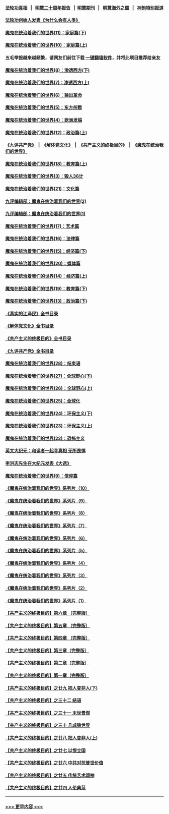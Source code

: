 #### [法轮功真相](https://github.com/gfw-breaker/truth/blob/master/README.md?t=0) &nbsp;&nbsp;|&nbsp;&nbsp; [明慧二十周年报告](https://github.com/gfw-breaker/mh-reports/blob/master/README.md?t=0) &nbsp;&nbsp;|&nbsp;&nbsp;[明慧期刊](https://github.com/gfw-breaker/mh-qikan) &nbsp;&nbsp;|&nbsp;&nbsp; [明慧海外之窗](https://github.com/gfw-breaker/mh-news/blob/master/README.md?t=0) &nbsp;&nbsp;|&nbsp;&nbsp; [神韵特别报道](https://github.com/gfw-breaker/mh-news/blob/master/shenyun.md?t=0)
#### [法轮功创始人发表《为什么会有人类》](../pages/nsc422/n13912117.md?t=03031843) 
#### [魔鬼在统治着我们的世界(11)：家庭篇(下)](../pages/nsc422/n10440961.md?t=03031843) 
#### [魔鬼在统治着我们的世界(10)：家庭篇(上)](../pages/nsc422/n10435448.md?t=03031843) 
#### 五毛举报越来越频繁，请网友们前往下载 [一键翻墙软件](https://github.com/gfw-breaker/ssr-accounts)，并将此项目推荐给亲友
#### [魔鬼在统治着我们的世界(8)：渗透西方(下)](../pages/nsc422/n10429603.md?t=03031843) 
#### [魔鬼在统治着我们的世界(7)：渗透西方(上)](../pages/nsc422/n10426013.md?t=03031843) 
#### [魔鬼在统治着我们的世界(6)：输出革命](../pages/nsc422/n10421536.md?t=03031843) 
#### [魔鬼在统治着我们的世界(5)：东方杀戮](../pages/nsc422/n10417707.md?t=03031843) 
#### [魔鬼在统治着我们的世界(4)：欧洲发端](../pages/nsc422/n10414890.md?t=03031843) 
#### [魔鬼在统治着我们的世界(12)：政治篇(上)](../pages/nsc422/n10444576.md?t=03031843) 
#### [《九评共产党》](https://github.com/begood0513/9ping.md/blob/master/README.md) &nbsp;|&nbsp; [《解体党文化》](../../../../jtdwh.md/blob/master/README.md)  &nbsp;|&nbsp; [《共产主义的终极目的》](../../../../gczydzjmd.md/blob/master/README.md) &nbsp;|&nbsp; [《魔鬼在统治我们的世界》](../../../../mgztzwmdsj.md/blob/master/README.md) 
#### [魔鬼在统治着我们的世界(18)：教育篇(上)](../pages/nsc422/n10526970.md?t=03031843) 
#### [魔鬼在统治着我们的世界(3)：毁人36计](../pages/nsc422/n10411583.md?t=03031843) 
#### [魔鬼在统治着我们的世界(21)：文化篇](../pages/nsc422/n10597706.md?t=03031843) 
#### [九评编辑部：魔鬼在统治着我们的世界(2)](../pages/nsc422/n10410036.md?t=03031843) 
#### [九评编辑部：魔鬼在统治着我们的世界(1)](../pages/nsc422/n10406825.md?t=03031843) 
#### [魔鬼在统治着我们的世界(17)：艺术篇](../pages/nsc422/n10499093.md?t=03031843) 
#### [魔鬼在统治着我们的世界(16)：法律篇](../pages/nsc422/n10485969.md?t=03031843) 
#### [魔鬼在统治着我们的世界(15)：经济篇(下)](../pages/nsc422/n10469975.md?t=03031843) 
#### [魔鬼在统治着我们的世界(20)：媒体篇](../pages/nsc422/n10586579.md?t=03031843) 
#### [魔鬼在统治着我们的世界(14)：经济篇(上)](../pages/nsc422/n10457370.md?t=03031843) 
#### [魔鬼在统治着我们的世界(19)：教育篇(下)](../pages/nsc422/n10564808.md?t=03031843) 
#### [魔鬼在统治着我们的世界(13)：政治篇(下)](../pages/nsc422/n10448270.md?t=03031843) 
#### [《真实的江泽民》全书目录](../pages/nsc422/n13721399.md?t=03031843) 
#### [《解体党文化》全书目录](../pages/nsc422/n13721157.md?t=03031843) 
#### [《共产主义的终极目的》全书目录](../pages/nsc422/n13721048.md?t=03031843) 
#### [《九评共产党》全书目录](../pages/nsc422/n13708085.md?t=03031843) 
#### [魔鬼在统治着我们的世界(28)：结束语](../pages/nsc422/n10936246.md?t=03031843) 
#### [魔鬼在统治着我们的世界(27)：全球野心(下)](../pages/nsc422/n10928319.md?t=03031843) 
#### [魔鬼在统治着我们的世界(26)：全球野心(上)](../pages/nsc422/n10900318.md?t=03031843) 
#### [魔鬼在统治着我们的世界(25)：全球化](../pages/nsc422/n10788205.md?t=03031843) 
#### [魔鬼在统治着我们的世界(24)：环保主义(下)](../pages/nsc422/n10695307.md?t=03031843) 
#### [魔鬼在统治着我们的世界(23)：环保主义(上)](../pages/nsc422/n10688613.md?t=03031843) 
#### [魔鬼在统治着我们的世界(22)：恐怖主义](../pages/nsc422/n10614727.md?t=03031843) 
#### [英文大纪元：和读者一起寻真相 无所畏惧](../pages/nsc422/n12542027.md?t=03031843) 
#### [李洪志先生在大纪元发表《大选》](../pages/nsc422/n12534746.md?t=03031843) 
#### [魔鬼在统治着我们的世界(9)：信仰篇](../pages/nsc422/n10432159.md?t=03031843) 
#### [《魔鬼在统治着我们的世界》系列片（10）](../pages/nsc422/n12292670.md?t=03031843) 
#### [《魔鬼在统治着我们的世界》系列片（9）](../pages/nsc422/n12290859.md?t=03031843) 
#### [《魔鬼在统治着我们的世界》系列片（8）](../pages/nsc422/n12287445.md?t=03031843) 
#### [《魔鬼在统治着我们的世界》系列片（7）](../pages/nsc422/n12283425.md?t=03031843) 
#### [《魔鬼在统治着我们的世界》系列片（6）](../pages/nsc422/n12282314.md?t=03031843) 
#### [《魔鬼在统治着我们的世界》系列片（5）](../pages/nsc422/n12281419.md?t=03031843) 
#### [《魔鬼在统治着我们的世界》系列片（4）](../pages/nsc422/n12274024.md?t=03031843) 
#### [《魔鬼在统治着我们的世界》系列片（3）](../pages/nsc422/n12271322.md?t=03031843) 
#### [《魔鬼在统治着我们的世界》系列片（2）](../pages/nsc422/n12269049.md?t=03031843) 
#### [《魔鬼在统治着我们的世界》系列片（1）](../pages/nsc422/n12267575.md?t=03031843) 
#### [【共产主义的终极目的】第六章 （完整版）](../pages/nsc422/n11428913.md?t=03031843) 
#### [【共产主义的终极目的】第五章 （完整版）](../pages/nsc422/n11428912.md?t=03031843) 
#### [【共产主义的终极目的】第四章 （完整版）](../pages/nsc422/n11428907.md?t=03031843) 
#### [【共产主义的终极目的】第三章（完整版）](../pages/nsc422/n11428848.md?t=03031843) 
#### [【共产主义的终极目的】第二章（完整版）](../pages/nsc422/n11428831.md?t=03031843) 
#### [【共产主义的终极目的】第一章（完整版）](../pages/nsc422/n11417651.md?t=03031843) 
#### [【共产主义的终极目的】之廿九 把人变非人(下)](../pages/nsc422/n11344140.md?t=03031843) 
#### [【共产主义的终极目的】之三十二 结语](../pages/nsc422/n11360535.md?t=03031843) 
#### [【共产主义的终极目的】之三十一 末世景观](../pages/nsc422/n11351129.md?t=03031843) 
#### [【共产主义的终极目的】之三十 几成狼世界](../pages/nsc422/n11348280.md?t=03031843) 
#### [【共产主义的终极目的】之廿八 把人变非人(上)](../pages/nsc422/n11340492.md?t=03031843) 
#### [【共产主义的终极目的】之廿七 以恨立国](../pages/nsc422/n11336944.md?t=03031843) 
#### [【共产主义的终极目的】之廿六 中共对抗普世价值](../pages/nsc422/n11324785.md?t=03031843) 
#### [【共产主义的终极目的】之廿五 传统艺术颂神](../pages/nsc422/n11296396.md?t=03031843) 
#### [【共产主义的终极目的】之廿四 人伦典范](../pages/nsc422/n11296397.md?t=03031843) 

----
#### [ >>> 更早内容 <<< ](../indexes/nsc422-earlier.md)
